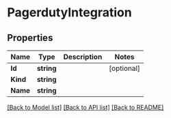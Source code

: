 # PagerdutyIntegration

## Properties

Name | Type | Description | Notes
------------ | ------------- | ------------- | -------------
**Id** | **string** |  | [optional] 
**Kind** | **string** |  | 
**Name** | **string** |  | 

[[Back to Model list]](../README.md#documentation-for-models) [[Back to API list]](../README.md#documentation-for-api-endpoints) [[Back to README]](../README.md)


